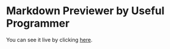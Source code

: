 # Markdown Previewer by Useful Programmer

You can see it live by clicking [here](https://ayushzz.github.io/Markdown-Previewer-by-Ayush-Gupta/).
